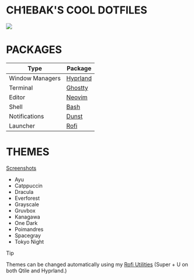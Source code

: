 # CH1EBAK'S COOL DOTFILES
![](https://raw.githubusercontent.com/ch1ebak/dotfiles/refs/heads/main/screenshots/everforest-qth.png)


# PACKAGES
| Type            | Package                                                                  |
| --------------- | ------------------------------------------------------------------------ |
| Window Managers | [Hyprland](https://github.com/ch1ebak/dotfiles/tree/main/.config/hypr)   |
| Terminal        | [Ghostty](https://github.com/ch1ebak/dotfiles/tree/main/.config/ghostty) |
| Editor          | [Neovim](https://github.com/ch1ebak/dotfiles/tree/main/.config/nvim)     |
| Shell           | [Bash](https://github.com/ch1ebak/dotfiles/blob/main/.bashrc)            |
| Notifications   | [Dunst](https://github.com/ch1ebak/dotfiles/tree/main/.config/dunst)     |
| Launcher        | [Rofi](https://github.com/ch1ebak/dotfiles/tree/main/.config/rofi)       |


# THEMES
[Screenshots](https://github.com/ch1ebak/dotfiles/tree/main/screenshots)
- Ayu
- Catppuccin
- Dracula
- Everforest
- Grayscale
- Gruvbox
- Kanagawa
- One Dark
- Poimandres
- Spacegray
- Tokyo Night

> [!TIP]
> Themes can be changed automatically using my [Rofi Utilities](https://github.com/ch1ebak/scripts/blob/main/rofi-utilities) (Super + U on both Qtile and Hyprland.)
